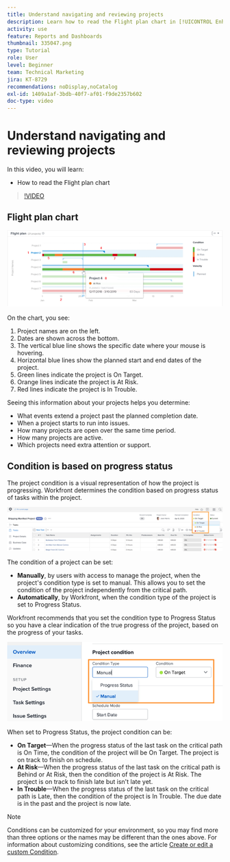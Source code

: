 ```yaml
---
title: Understand navigating and reviewing projects
description: Learn how to read the Flight plan chart in [!UICONTROL Enhanced analytics].
activity: use
feature: Reports and Dashboards
thumbnail: 335047.png
type: Tutorial
role: User
level: Beginner
team: Technical Marketing
jira: KT-8729
recommendations: noDisplay,noCatalog
exl-id: 1409a1af-3bdb-40f7-af01-f9de2357b602
doc-type: video
---
```

# Understand navigating and reviewing projects

In this video, you will learn:

* How to read the Flight plan chart

>[!VIDEO](https://video.tv.adobe.com/v/335047/?quality=12&learn=on)

## Flight plan chart

![An image of a flight plan chart with numbers matching bullets below](assets/section-2-1.png)

On the chart, you see:

1. Project names are on the left.
1. Dates are shown across the bottom. 
1. The vertical blue line shows the specific date where your mouse is hovering. 
1. Horizontal blue lines show the planned start and end dates of the project.
1. Green lines indicate the project is On Target.
1. Orange lines indicate the project is At Risk. 
1. Red lines indicate the project is In Trouble. 

Seeing this information about your projects helps you determine:

* What events extend a project past the planned completion date.
* When a project starts to run into issues.
* How many projects are open over the same time period.
* How many projects are active.
* Which projects need extra attention or support.

## Condition is based on progress status

The project condition is a visual representation of how the project is progressing. Workfront determines the condition based on progress status of tasks within the project.

![An image of possible progress statuses](assets/section-2-2.png)

The condition of a project can be set:

* **Manually**, by users with access to manage the project, when the project's condition type is set to manual. This allows you to set the condition of the project independently from the critical path.
* **Automatically**, by Workfront, when the condition type of the project is set to Progress Status.

Workfront recommends that you set the condition type to Progress Status so you have a clear indication of the true progress of the project, based on the progress of your tasks.

![An image of possible progress statuses](assets/section-2-3.png)

When set to Progress Status, the project condition can be:

* **On Target**—When the progress status of the last task on the critical path is On Time, the condition of the project will be On Target. The project is on track to finish on schedule.
* **At Risk**—When the progress status of the last task on the critical path is Behind or At Risk, then the condition of the project is At Risk. The project is on track to finish late but isn't late yet.
* **In Trouble**—When the progress status of the last task on the critical path is Late, then the condition of the project is In Trouble. The due date is in the past and the project is now late.

>[!NOTE]
>
>Conditions can be customized for your environment, so you may find more than three options or the names may be different than the ones above. For information about customizing conditions, see the article [Create or edit a custom Condition](https://experienceleague.adobe.com/docs/workfront/using/administration-and-setup/customize/custom-conditions/create-edit-custom-conditions.html?lang=en).
